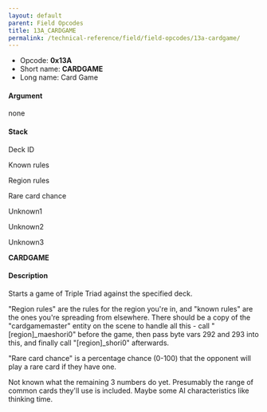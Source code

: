 ```yaml
---
layout: default
parent: Field Opcodes
title: 13A_CARDGAME
permalink: /technical-reference/field/field-opcodes/13a-cardgame/
---
```


-   Opcode: **0x13A**
-   Short name: **CARDGAME**
-   Long name: Card Game

#### Argument

none

#### Stack

  
Deck ID

Known rules

Region rules

Rare card chance

Unknown1

Unknown2

Unknown3

**CARDGAME**

#### Description

Starts a game of Triple Triad against the specified deck.

"Region rules" are the rules for the region you're in, and "known rules" are the ones you're spreading from elsewhere. There should be a copy of the "cardgamemaster" entity on the scene to handle all this - call "\[region\]\_maeshori0" before the game, then pass byte vars 292 and 293 into this, and finally call "\[region\]\_shori0" afterwards.

"Rare card chance" is a percentage chance (0-100) that the opponent will play a rare card if they have one.

Not known what the remaining 3 numbers do yet. Presumably the range of common cards they'll use is included. Maybe some AI characteristics like thinking time.

